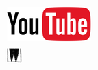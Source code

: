 
![YouTube Image](public/images/logo.png?raw=true)

![Wed Image](public/images/wed-logo.jpg?raw=true)
